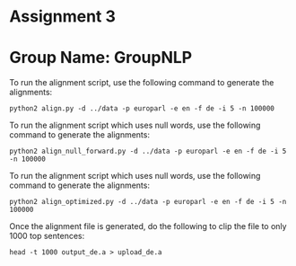 # Assignment 3

# Group Name: GroupNLP

To run the alignment script, use the following command to generate the alignments:

`python2 align.py -d ../data -p europarl -e en -f de -i 5 -n 100000`

To run the alignment script which uses null words, use the following command to generate the alignments:

`python2 align_null_forward.py -d ../data -p europarl -e en -f de -i 5 -n 100000`

To run the alignment script which uses null words, use the following command to generate the alignments:

`python2 align_optimized.py -d ../data -p europarl -e en -f de -i 5 -n 100000`

Once the alignment file is generated, do the following to clip the file to only 1000 top sentences:

`head -t 1000 output_de.a > upload_de.a`
